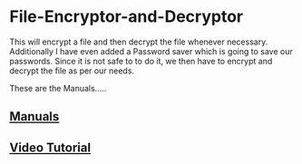# File-Encryptor-and-Decryptor
This will encrypt a file and then decrypt the file whenever necessary.
Additionally I have even added a Password saver which is going to save our passwords.
Since it is not safe to to do it, we then have to encrypt and decrypt the file as per our needs.

These are the Manuals.....

## [Manuals](https://github.com/smartnavdeep/File-Encryptor-and-Decryptor/wiki/Manuals)

## [Video Tutorial](https://vimeo.com/user119132573/review/437151949/fefcbc71c2)
